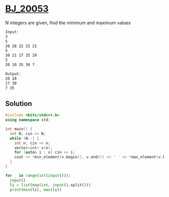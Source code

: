 # [BJ_20053](https://acmicpc.net/problem/20053)

N integers are given, find the minimum and maximum values

```txt
Input:
3
5
20 28 22 25 21
5
30 21 17 25 29
5
20 10 35 30 7

Output:
20 28
17 30
7 35
```

## Solution

```cpp
#include <bits/stdc++.h>
using namespace std;

int main() {
  int N; cin >> N;
  while (N--) {
    int n; cin >> n;
    vector<int> v(n);
    for (auto& i : v) cin >> i;
    cout << *min_element(v.begin(), v.end()) << ' ' << *max_element(v.begin(), v.end()) << '\n';
  }
}
```

```py
for _ in range(int(input())):
  input()
  li = list(map(int, input().split()))
  print(min(li), max(li))
```

